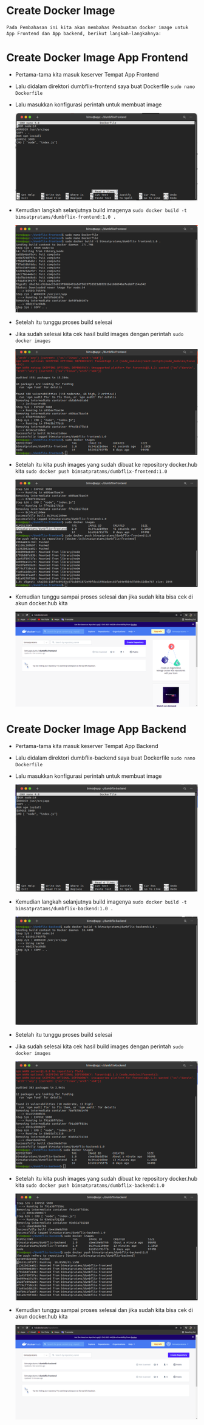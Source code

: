 # Create Docker Image
    Pada Pembahasan ini kita akan membahas Pembuatan docker image untuk App Frontend dan App backend, berikut langkah-langkahnya:

# Create Docker Image App Frontend

 * Pertama-tama kita masuk keserver Tempat App Frontend 
 * Lalu didalam direktori dumbflix-frontend saya buat Dockerfile `sudo nano Dockerfile`
 * Lalu masukkan konfigurasi perintah untuk membuat image

    ![gambar 1](assets/image1.png)

 * Kemudian langkah selanjutnya build imagenya `sudo docker build -t bimsatpratams/dumbflix-frontend:1.0 .`

     ![gambar 2](assets/image2.png)

 * Setelah itu tunggu proses build selesai
 * Jika sudah selesai kita cek hasil build images dengan perintah `sudo docker images`

     ![gambar 3](assets/image3.png)

 * Setelah itu kita push images yang sudah dibuat ke repository docker.hub kita `sudo docker push bimsatpratams/dumbflix-frontend:1.0`

     ![gambar 4](assets/image4.png)

 * Kemudian tunggu sampai proses selesai dan jika sudah kita bisa cek di akun docker.hub kita

     ![gambar 5](assets/image5.png)


# Create Docker Image App Backend

 * Pertama-tama kita masuk keserver Tempat App Backend
 * Lalu didalam direktori dumbflix-backend saya buat Dockerfile `sudo nano Dockerfile`
 * Lalu masukkan konfigurasi perintah untuk membuat image

    ![gambar 6](assets/image6.png)

 * Kemudian langkah selanjutnya build imagenya `sudo docker build -t bimsatpratams/dumbflix-backend:1.0 .`

     ![gambar 7](assets/image7.png)

 * Setelah itu tunggu proses build selesai
 * Jika sudah selesai kita cek hasil build images dengan perintah `sudo docker images`

     ![gambar 8](assets/image8.png)

 * Setelah itu kita push images yang sudah dibuat ke repository docker.hub kita `sudo docker push bimsatpratams/dumbflix-backend:1.0`

     ![gambar 9](assets/image9.png)

 * Kemudian tunggu sampai proses selesai dan jika sudah kita bisa cek di akun docker.hub kita

     ![gambar 10](assets/image10.png)
